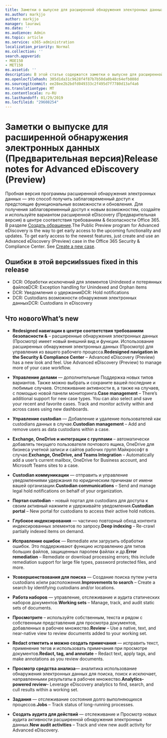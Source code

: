 ```yaml
---
title: Заметки о выпуске для расширенной обнаружения электронных данных (Предварительная версия)
ms.author: markjjo
author: markjjo
manager: laurawi
ms.date: ''
ms.audience: Admin
ms.topic: article
ms.service: o365-administration
localization_priority: Normal
ms.collection: ''
search.appverid:
- MOE150
- MET150
ms.assetid: ''
description: В этой статье содержатся заметки о выпуске для расширенной обнаружения электронных данных (Просмотр).
ms.openlocfilehash: 305d1da31c9628f4f87b7b50da0b48c64efb808d
ms.sourcegitcommit: ee28ee2b2bdfd049333c2f495d7f7780d13af4a6
ms.translationtype: MT
ms.contentlocale: ru-RU
ms.lasthandoff: 01/29/2019
ms.locfileid: "29608254"
---
```

# <a name="release-notes-for-advanced-ediscovery-preview"></a><span data-ttu-id="2f055-103">Заметки о выпуске для расширенной обнаружения электронных данных (Предварительная версия)</span><span class="sxs-lookup"><span data-stu-id="2f055-103">Release notes for Advanced eDiscovery (Preview)</span></span>

<span data-ttu-id="2f055-p101">Пробная версия программы расширенной обнаружения электронных данных — это способ получить заблаговременный доступ к предстоящие функциональные возможности и обновления. Для получения заблаговременный доступ к новым возможностям, создайте и используйте вариантом расширенной eDiscovery (Предварительная версия) в центре соответствия требованиям & безопасности Office 365. В разделе [Создать обращение](create-new-ediscovery-case.md).</span><span class="sxs-lookup"><span data-stu-id="2f055-p101">The Public Preview program for Advanced eDiscovery is the way to get early access to the upcoming functionality and updates. To get early access to the newest features, just create and use an Advanced eDiscovery (Preview) case in the Office 365 Security & Compliance Center. See [Create a new case](create-new-ediscovery-case.md).</span></span>

## <a name="issues-fixed-in-this-release"></a><span data-ttu-id="2f055-107">Ошибки в этой версии</span><span class="sxs-lookup"><span data-stu-id="2f055-107">Issues fixed in this release</span></span>

- <span data-ttu-id="2f055-108">DCR: Обработки исключений для элементов Unindexed и потерянных файлов</span><span class="sxs-lookup"><span data-stu-id="2f055-108">DCR: Exception handling for Unindexed and Orphan items</span></span>
- <span data-ttu-id="2f055-109">DCR: Уведомления о удержания</span><span class="sxs-lookup"><span data-stu-id="2f055-109">DCR: Hold notifications</span></span>
- <span data-ttu-id="2f055-110">DCR: Custodians возможности обнаружения электронных данных</span><span class="sxs-lookup"><span data-stu-id="2f055-110">DCR: Custodians in eDiscovery</span></span>

## <a name="whats-new"></a><span data-ttu-id="2f055-111">Что нового</span><span class="sxs-lookup"><span data-stu-id="2f055-111">What’s new</span></span>

- <span data-ttu-id="2f055-p102">**Redesigned навигации в центре соответствия требованиям безопасности &** – расширенные обнаружения электронных данных (Просмотр) имеет новый внешний вид и функции. Использование расширенных обнаружения электронных данных (Просмотр) для управления из вашего рабочего процесса.</span><span class="sxs-lookup"><span data-stu-id="2f055-p102">**Redesigned navigation in the Security & Compliance Center** – Advanced eDiscovery (Preview) has a new look and feel. Use Advanced eDiscovery (Preview) to manage more of your case workflow.</span></span>

- <span data-ttu-id="2f055-p103">**Управление делами** — дополнительные Поддержка новых типов вариантов. Также можно выбрать и сохраните вашей последние и любимые случаев. Отслеживание активности в, а также на случаев, с помощью новой панели мониторинга.</span><span class="sxs-lookup"><span data-stu-id="2f055-p103">**Case management** – There’s additional support for new case types. You can also select and save your recent and favorite cases. Track and monitor activity within and across cases using new dashboards.</span></span>

- <span data-ttu-id="2f055-117">**Управление custodian** — Добавление и удаление пользователей как custodians данных в случае.</span><span class="sxs-lookup"><span data-stu-id="2f055-117">**Custodian management** – Add and remove users as data custodians within a case.</span></span>

- <span data-ttu-id="2f055-118">**Exchange, OneDrive и интеграции с группами** – автоматически добавлять текущего пользователя почтового ящика, OneDrive для бизнеса учетной записи и сайтов рабочих групп Майкрософт в случае.</span><span class="sxs-lookup"><span data-stu-id="2f055-118">**Exchange, OneDrive, and Teams Integration** – Automatically add a user’s current mailbox, OneDrive for Business account, and Microsoft Teams sites to a case.</span></span> 

- <span data-ttu-id="2f055-119">**Custodian коммуникации** — отправить и управление уведомлениями удержания по юридическим причинам от имени вашей организации.</span><span class="sxs-lookup"><span data-stu-id="2f055-119">**Custodian communications** – Send and manage legal hold notifications on behalf of your organization.</span></span>

- <span data-ttu-id="2f055-120">**Портал custodian** – новый портал для custodians для доступа к своим активный нажмите и удерживайте уведомления.</span><span class="sxs-lookup"><span data-stu-id="2f055-120">**Custodian portal** – New portal for custodians to access their active hold notices.</span></span>

- <span data-ttu-id="2f055-121">**Глубокое индексирования** — частично повторный обход контента индексированных элементов по запросу.</span><span class="sxs-lookup"><span data-stu-id="2f055-121">**Deep indexing** – Re-crawl partially indexed items on demand.</span></span>

- <span data-ttu-id="2f055-122">**Исправление ошибок** — Remediate или загрузить обработки ошибок. Это поддерживают функцию исправлению для типов больших файлов, защищенных паролем файлах и др.</span><span class="sxs-lookup"><span data-stu-id="2f055-122">**Error remediation** – Remediate or download processing errors; this include remediation support for large file types, password protected files, and more.</span></span> 

- <span data-ttu-id="2f055-123">**Усовершенствования для поиска** — Создание поиска путем учета custodians и/или расположения.</span><span class="sxs-lookup"><span data-stu-id="2f055-123">**Improvements to search** – Create a search by identifying custodians and/or locations.</span></span>

- <span data-ttu-id="2f055-124">**Работа наборов** — управление, отслеживание и аудита статических наборов документов.</span><span class="sxs-lookup"><span data-stu-id="2f055-124">**Working sets** – Manage, track, and audit static sets of documents.</span></span>

- <span data-ttu-id="2f055-125">**Просмотрите** – используйте собственным, текста и рядом с собственным представления для просмотра документов, добавленных в рабочее множество.</span><span class="sxs-lookup"><span data-stu-id="2f055-125">**Review** – Use a native, text, and near-native view to review documents added to your working set.</span></span>

- <span data-ttu-id="2f055-126">**Redact отметить и можно создать примечания** — исправить текст, применение тегов и использовать примечания при просмотре документов.</span><span class="sxs-lookup"><span data-stu-id="2f055-126">**Redact, tag, and annotate** – Redact text, apply tags, and make annotations as you review documents.</span></span>
  
- <span data-ttu-id="2f055-127">**Просмотр средства анализа**— аналитика использование обнаружения электронных данных для поиска, поиск и исключает, направленными результаты в рабочее множество.</span><span class="sxs-lookup"><span data-stu-id="2f055-127">**Analytics-powered review**– Leverage eDiscovery analytics to find, search, and cull results within a working set.</span></span>

- <span data-ttu-id="2f055-128">**Задания** — отслеживание состояния долго выполняющихся процессов.</span><span class="sxs-lookup"><span data-stu-id="2f055-128">**Jobs** – Track status of long-running processes.</span></span>

- <span data-ttu-id="2f055-129">**Создать аудита для действий** — отслеживание и Просмотр новых аудита активности расширенной обнаружения электронных данных.</span><span class="sxs-lookup"><span data-stu-id="2f055-129">**New audit activities** – Track and view new audit activity for Advanced eDiscovery.</span></span>
